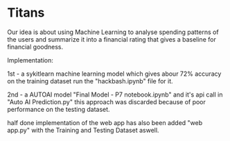 # Titans
Our idea is about using Machine Learning to analyse spending patterns of the users and summarize it into a financial rating that gives a baseline for financial goodness.

Implementation:

1st - a sykitlearn machine learning model which gives abour 72% accuracy on the training dataset
run the "hackbash.ipynb" file for it.

2nd - a AUTOAI model "Final Model - P7 notebook.ipynb" and it's api call in "Auto AI Prediction.py" this approach was discarded because of poor performance on the testing dataset.

half done implementation of the web app has also been added "web app.py" with the Training and Testing Dataset aswell.
